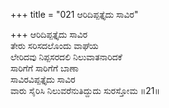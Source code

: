 +++
title = "021 ಆರಿದಿಪ್ಪತ್ತೈದು ಸಾವಿರ"

+++
ಆರಿದಿಪ್ಪತ್ತೈದು ಸಾವಿರ  
ತೇರು ಸರಿಸದಲೊಂದು ವಾಘೆಯ  
ಲೇರಿದವು ನಿಪ್ಪಸರದಲಿ ನಿಲುವಾತನಾರಿದಕೆ  
ಸಾರಿಗೆಗೆ ಸಾರಿಗೆಗೆ ಬಾಣಾ  
ಸಾವಿರವಿಪ್ಪತ್ತೈದು ಸಾವಿರ  
ವಾರು ಸೈರಿಸಿ ನಿಲುವರೆನುತಿದ್ದುದು ಸುರಸ್ತೋಮ     ॥21॥